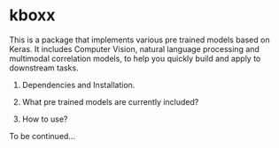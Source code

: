 # kboxx

This is a package that implements various pre trained models based on Keras. It includes Computer Vision, natural language processing and multimodal correlation models, to help you quickly build and apply to downstream tasks.

1. Dependencies and Installation.

2. What pre trained models are currently included?

3. How to use?

To be continued...
